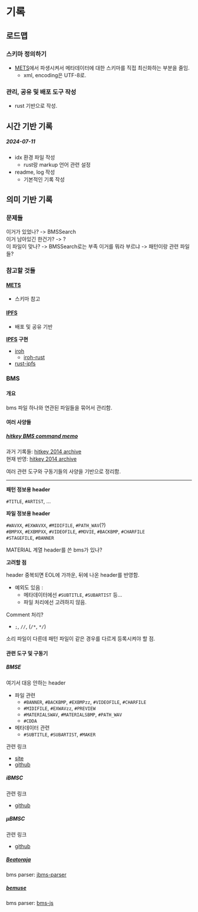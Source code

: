 # 기록

## 로드맵

### 스키마 정의하기

- [METS]에서 파생시켜서 메타데이터에 대한 스키마를 직접 최신화하는 부분을 줄임.
    - xml, encoding은 UTF-8로.

### 관리, 공유 및 배포 도구 작성

- rust 기반으로 작성.

## 시간 기반 기록

##### 2024-07-11

- idx 환경 파일 작성
    - rust랑 markup 언어 관련 설정
- readme, log 작성
    - 기본적인 기록 작성

## 의미 기반 기록

### 문제들

이거가 있었나? -> BMSSearch  
이거 남아있긴 한건가? -> ?  
이 파일이 맞나? -> BMSSearch로는 부족
이거를 뭐라 부르냐 -> 패턴이랑 관련 파일들?

### 참고할 것들

#### [METS]

- 스키마 참고

[METS]: https://www.loc.gov/standards/mets/mets-home.html

#### [IPFS]

- 배포 및 공유 기반

**[IPFS] 구현**

- [iroh](https://iroh.computer/docs)
    - [iroh-rust](https://crates.io/crates/iroh)
- [rust-ipfs](https://crates.io/crates/rust-ipfs)

[IPFS]: https://docs.ipfs.tech/

### BMS

#### 개요

bms 파일 하나와 연관된 파일들을 묶어서 관리함.

#### 여러 사양들

##### [hitkey BMS command memo]

과거 기록들: [hitkey 2014 archive]  
현재 반영: [hitkey 2014 archive]

여러 관련 도구와 구동기들의 사양을 기반으로 정리함.

---

**패턴 정보용 header**

`#TITLE`, `#ARTIST`, ...

**파일 정보용 header**

`#WAVXX`, `#EXWAVXX`, `#MIDIFILE`, `#PATH_WAV`(?)  
`#BMPXX`, `#EXBMPXX`, `#VIDEOFILE`, `#MOVIE`, `#BACKBMP`, `#CHARFILE`  
`#STAGEFILE`, `#BANNER`

MATERIAL 계열 header를 쓴 bms가 있나?

**고려할 점**

header 중복되면 EOL에 가까운, 뒤에 나온 header를 반영함.

- 예외도 있음 :
    - 메타데이터에선 `#SUBTITLE`, `#SUBARTIST` 등...
    - 파일 처리에선 고려하지 않음.

Comment 처리?

- `;`, `//`, (`/*`, `*/`)

소리 파일이 다른데 패턴 파일이 같은 경우를 다르게 등록시켜야 할 점.


[hitkey BMS command memo]: https://hitkey.nekokan.dyndns.info/cmds.htm

[hitkey 2014 archive]: https://web.archive.org/web/20240505175610/https://hitkey.nekokan.dyndns.info/cmds.htm

#### 관련 도구 및 구동기

##### **BMSE**

여기서 대응 안하는 header

- 파일 관련
    - `#BANNER`, `#BACKBMP`, `#EXBMPzz`, `#VIDEOFILE`, `#CHARFILE`
    - `#MIDIFILE`, `#EXWAVzz`, `#PREVIEW`
    - `#MATERIALSWAV`, `#MATERIALSBMP`, `#PATH_WAV`
    - `#CDDA`
- 메타데이터 관련
    - `#SUBTITLE`, `#SUBARTIST`, `#MAKER`

관련 링크

- [site](http://ucn.tokonats.net/software/bmse/)
- [github](https://github.com/Nekokan/BMSE)

##### **iBMSC**

관련 링크

- [github](https://github.com/aqtq314/iBMSC)

##### **μBMSC**

관련 링크

- [github]([https://github.com/zardoru/iBMSC)

##### [Beatoraja]

bms parser: [jbms-parser]

[Beatoraja]: https://github.com/exch-bms2/beatoraja

[jbms-parser]: https://github.com/exch-bms2/jbms-parser

##### [bemuse]

bms parser: [bms-js]

[bms-js]: https://github.com/bemusic/bemuse/tree/master/packages/bms

[bemuse]: https://github.com/bemusic/bemuse